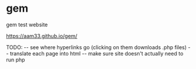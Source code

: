 # gem
gem test website

<https://aam33.github.io/gem/>

TODO:
-- see where hyperlinks go (clicking on them downloads .php files)
-- translate each page into html
-- make sure site doesn't actually need to run php
